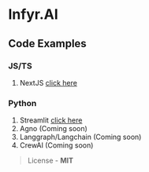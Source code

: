 # Infyr.AI

## Code Examples

### JS/TS

1. NextJS [click here](https://github.com/Infyr-AI/infyr-ai-examples/tree/main/js/chatbot-nextjs-example)

### Python

1. Streamlit [click here](https://github.com/Infyr-AI/infyr-ai-examples/blob/main/py/chat_bot.py)
2. Agno (Coming soon)
3. Langgraph/Langchain (Coming soon)
4. CrewAI (Coming soon)


> License - **MIT**